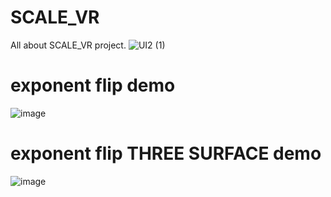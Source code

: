 # SCALE_VR
All about SCALE_VR project.
![UI2 (1)](https://user-images.githubusercontent.com/54160011/162769103-a6cbc10c-2d26-41f8-bafa-b221d512e08f.png)

# exponent flip demo
![image](https://user-images.githubusercontent.com/54160011/162760905-2b8a1eca-7188-4ce2-8394-2c03d5f70e63.png)

# exponent flip THREE SURFACE demo
![image](https://user-images.githubusercontent.com/54160011/162762680-bb4870d1-3735-4d26-9349-841feeff1da3.png)
